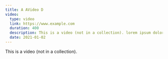 ```yaml
---
title: A AVideo D
video:
  type: video
  link: https://www.example.com
  duration: 400
  description: This is a video (not in a collection). lorem ipsum dolor sit amet lorem ipsum dolor sit amet lorem ipsum dolor sit amet
  date: 2021-01-02
---
```


This is a video (not in a collection).
